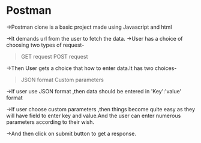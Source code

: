 # Postman

->Postman clone is a basic project made using Javascript and html

->It demands url from the user to fetch the data.
->User has a choice of choosing two types of request-
  > GET request
  > POST request
  
 ->Then User gets a choice that how to enter data.It has two choices-
   >JSON format
   >Custom parameters
   
 ->If user use JSON format ,then data should be entered in 'Key':'value' format
 
   
->If user choose custom parameters ,then things become quite easy as they will have
  field to enter key and value.And the user can enter numerous parameters according to their wish.
  
->And then click on submit button to get a response.

